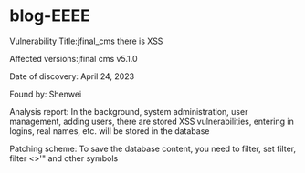 # blog-EEEE
Vulnerability Title:jfinal_cms there is XSS

Affected versions:jfinal cms v5.1.0

Date of discovery: April 24, 2023

Found by: Shenwei

Analysis report: In the background, system administration, user management, adding users, there are stored XSS vulnerabilities, entering <script>alert ('xss')</script> in logins, real names, etc. will be stored in the database

Patching scheme: To save the database content, you need to filter, set filter, filter <>'" and other symbols
